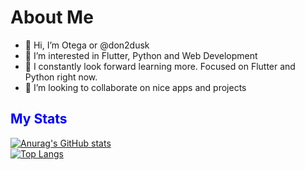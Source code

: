 # About Me
- 👋 Hi, I’m Otega or @don2dusk
- 👀 I’m interested in Flutter, Python and Web Development
- 🌱 I constantly look forward learning more. Focused on Flutter and Python right now.
- 💞️ I’m looking to collaborate on nice apps and projects

## <span style="color:blue">My Stats</span></h2>
[![Anurag's GitHub stats](https://github-readme-stats.vercel.app/api?username=don2dusk&show_icons=true&theme=tokyonight&custom_title=Otega's%20%Github%20%Stats&hide=issues&icon_color=0047AB)](https://github.com/anuraghazra/github-readme-stats)
<br>
[![Top Langs](https://github-readme-stats.vercel.app/api/top-langs/?username=don2dusk&theme=tokyonight&layout=compact&hide=,ruby,cmake,swift,kotlin,objective-c)](https://github.com/anuraghazra/github-readme-stats)
